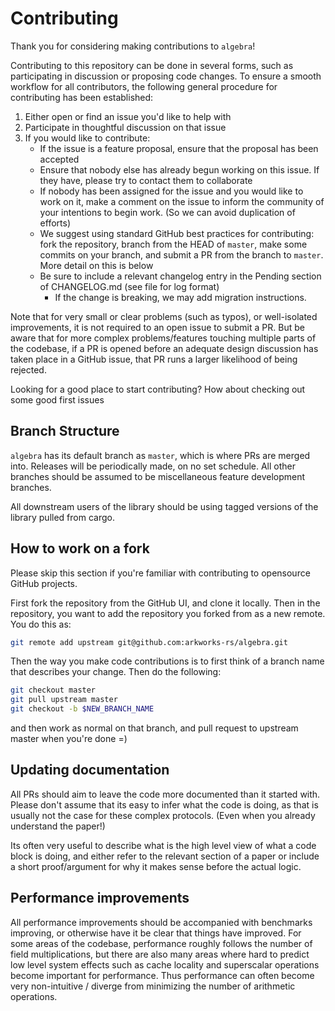 # Contributing

Thank you for considering making contributions to `algebra`!

Contributing to this repository can be done in several forms, such as participating in discussion or proposing code changes.
To ensure a smooth workflow for all contributors, the following general procedure for contributing has been established:

1) Either open or find an issue you'd like to help with
2) Participate in thoughtful discussion on that issue
3) If you would like to contribute:
    * If the issue is a feature proposal, ensure that the proposal has been accepted
    * Ensure that nobody else has already begun working on this issue.
    If they have, please try to contact them to collaborate
    * If nobody has been assigned for the issue and you would like to work on it, make a comment on the issue to inform the community of your intentions to begin work. (So we can avoid duplication of efforts)
    * We suggest using standard GitHub best practices for contributing: fork the repository, branch from the HEAD of `master`, make some commits on your branch, and submit a PR from the branch to `master`.
    More detail on this is below
    * Be sure to include a relevant changelog entry in the Pending section of CHANGELOG.md (see file for log format)
        * If the change is breaking, we may add migration instructions.

Note that for very small or clear problems (such as typos), or well-isolated improvements, it is not required to an open issue to submit a PR.
But be aware that for more complex problems/features touching multiple parts of the codebase, if a PR is opened before an adequate design discussion has taken place in a GitHub issue, that PR runs a larger likelihood of being rejected.

Looking for a good place to start contributing? How about checking out some good first issues

## Branch Structure

`algebra` has its default branch as `master`, which is where PRs are merged into. Releases will be periodically made, on no set schedule.
All other branches should be assumed to be miscellaneous feature development branches.

All downstream users of the library should be using tagged versions of the library pulled from cargo.

## How to work on a fork

Please skip this section if you're familiar with contributing to opensource GitHub projects.

First fork the repository from the GitHub UI, and clone it locally.
Then in the repository, you want to add the repository you forked from as a new remote. You do this as:

```bash
git remote add upstream git@github.com:arkworks-rs/algebra.git
```

Then the way you make code contributions is to first think of a branch name that describes your change.
Then do the following:

```bash
git checkout master
git pull upstream master
git checkout -b $NEW_BRANCH_NAME
```

and then work as normal on that branch, and pull request to upstream master when you're done =)

## Updating documentation

All PRs should aim to leave the code more documented than it started with.
Please don't assume that its easy to infer what the code is doing,
as that is usually not the case for these complex protocols.
(Even when you already understand the paper!)

Its often very useful to describe what is the high level view of what a code block is doing,
and either refer to the relevant section of a paper or include a short proof/argument for why it makes sense before the actual logic.

## Performance improvements

All performance improvements should be accompanied with benchmarks improving, or otherwise have it be clear that things have improved.
For some areas of the codebase, performance roughly follows the number of field multiplications, but there are also many areas where
hard to predict low level system effects such as cache locality and superscalar operations become important for performance.
Thus performance can often become very non-intuitive / diverge from minimizing the number of arithmetic operations.
